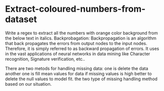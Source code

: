 # Extract-coloured-numbers-from-dataset
Write a regex to extract all the numbers with orange color background from the below text in italics.
Backprobagation:
Backpropagation is an algorithm that back propagates the errors from output nodes to the input nodes. Therefore, it is simply referred to as backward propagation of errors. It uses in the vast applications of neural networks in data mining like Character recognition, Signature verification, etc..

There are two metods for handling missing data:
 one is delete the data
 another one is fill mean values for data
 if missing values is high better to delete the null values to model fit.
 the two type of missing handling method based on our situation.
